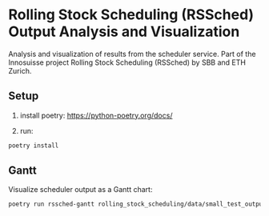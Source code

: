 # Rolling Stock Scheduling (RSSched) Output Analysis and Visualization

Analysis and visualization of results from the scheduler service. Part of the Innosuisse project
Rolling Stock Scheduling (RSSched) by SBB and ETH Zurich.

## Setup

1) install poetry: https://python-poetry.org/docs/

2) run:

```sh
poetry install
```

## Gantt

Visualize scheduler output as a Gantt chart:

```sh
poetry run rssched-gantt rolling_stock_scheduling/data/small_test_output.json
